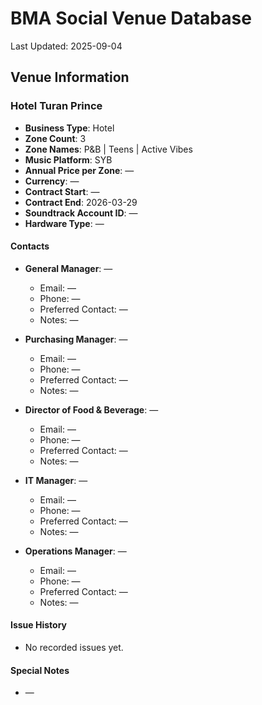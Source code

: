 # BMA Social Venue Database

Last Updated: 2025-09-04

## Venue Information

### Hotel Turan Prince
- **Business Type**: Hotel
- **Zone Count**: 3
- **Zone Names**: P&B | Teens | Active Vibes
- **Music Platform**: SYB
- **Annual Price per Zone**: —
- **Currency**: —
- **Contract Start**: —
- **Contract End**: 2026-03-29
- **Soundtrack Account ID**: —
- **Hardware Type**: —

#### Contacts
- **General Manager**: —
  - Email: —
  - Phone: —
  - Preferred Contact: —
  - Notes: —

- **Purchasing Manager**: —
  - Email: —
  - Phone: —
  - Preferred Contact: —
  - Notes: —

- **Director of Food & Beverage**: —
  - Email: —
  - Phone: —
  - Preferred Contact: —
  - Notes: —

- **IT Manager**: —
  - Email: —
  - Phone: —
  - Preferred Contact: —
  - Notes: —

- **Operations Manager**: —
  - Email: —
  - Phone: —
  - Preferred Contact: —
  - Notes: —

#### Issue History
- No recorded issues yet.

#### Special Notes
- —
